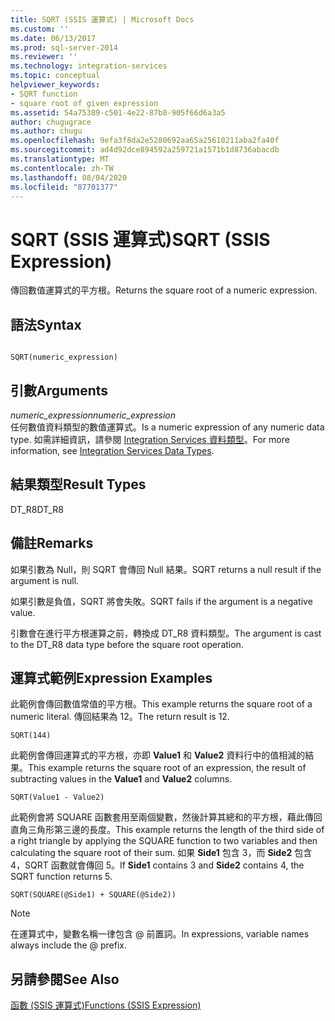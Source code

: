 ```yaml
---
title: SQRT (SSIS 運算式) | Microsoft Docs
ms.custom: ''
ms.date: 06/13/2017
ms.prod: sql-server-2014
ms.reviewer: ''
ms.technology: integration-services
ms.topic: conceptual
helpviewer_keywords:
- SQRT function
- square root of given expression
ms.assetid: 54a75389-c501-4e22-87b8-905f66d6a3a5
author: chugugrace
ms.author: chugu
ms.openlocfilehash: 9efa3f8da2e5280692aa65a25610211aba2fa40f
ms.sourcegitcommit: ad4d92dce894592a259721a1571b1d8736abacdb
ms.translationtype: MT
ms.contentlocale: zh-TW
ms.lasthandoff: 08/04/2020
ms.locfileid: "87701377"
---
```

# <a name="sqrt-ssis-expression"></a><span data-ttu-id="7e170-102">SQRT (SSIS 運算式)</span><span class="sxs-lookup"><span data-stu-id="7e170-102">SQRT (SSIS Expression)</span></span>
  <span data-ttu-id="7e170-103">傳回數值運算式的平方根。</span><span class="sxs-lookup"><span data-stu-id="7e170-103">Returns the square root of a numeric expression.</span></span>  
  
## <a name="syntax"></a><span data-ttu-id="7e170-104">語法</span><span class="sxs-lookup"><span data-stu-id="7e170-104">Syntax</span></span>  
  
```  
  
SQRT(numeric_expression)  
```  
  
## <a name="arguments"></a><span data-ttu-id="7e170-105">引數</span><span class="sxs-lookup"><span data-stu-id="7e170-105">Arguments</span></span>  
 <span data-ttu-id="7e170-106">*numeric_expression*</span><span class="sxs-lookup"><span data-stu-id="7e170-106">*numeric_expression*</span></span>  
 <span data-ttu-id="7e170-107">任何數值資料類型的數值運算式。</span><span class="sxs-lookup"><span data-stu-id="7e170-107">Is a numeric expression of any numeric data type.</span></span> <span data-ttu-id="7e170-108">如需詳細資訊，請參閱 [Integration Services 資料類型](../data-flow/integration-services-data-types.md)。</span><span class="sxs-lookup"><span data-stu-id="7e170-108">For more information, see [Integration Services Data Types](../data-flow/integration-services-data-types.md).</span></span>  
  
## <a name="result-types"></a><span data-ttu-id="7e170-109">結果類型</span><span class="sxs-lookup"><span data-stu-id="7e170-109">Result Types</span></span>  
 <span data-ttu-id="7e170-110">DT_R8</span><span class="sxs-lookup"><span data-stu-id="7e170-110">DT_R8</span></span>  
  
## <a name="remarks"></a><span data-ttu-id="7e170-111">備註</span><span class="sxs-lookup"><span data-stu-id="7e170-111">Remarks</span></span>  
 <span data-ttu-id="7e170-112">如果引數為 Null，則 SQRT 會傳回 Null 結果。</span><span class="sxs-lookup"><span data-stu-id="7e170-112">SQRT returns a null result if the argument is null.</span></span>  
  
 <span data-ttu-id="7e170-113">如果引數是負值，SQRT 將會失敗。</span><span class="sxs-lookup"><span data-stu-id="7e170-113">SQRT fails if the argument is a negative value.</span></span>  
  
 <span data-ttu-id="7e170-114">引數會在進行平方根運算之前，轉換成 DT_R8 資料類型。</span><span class="sxs-lookup"><span data-stu-id="7e170-114">The argument is cast to the DT_R8 data type before the square root operation.</span></span>  
  
## <a name="expression-examples"></a><span data-ttu-id="7e170-115">運算式範例</span><span class="sxs-lookup"><span data-stu-id="7e170-115">Expression Examples</span></span>  
 <span data-ttu-id="7e170-116">此範例會傳回數值常值的平方根。</span><span class="sxs-lookup"><span data-stu-id="7e170-116">This example returns the square root of a numeric literal.</span></span> <span data-ttu-id="7e170-117">傳回結果為 12。</span><span class="sxs-lookup"><span data-stu-id="7e170-117">The return result is 12.</span></span>  
  
```  
SQRT(144)  
```  
  
 <span data-ttu-id="7e170-118">此範例會傳回運算式的平方根，亦即 **Value1** 和 **Value2** 資料行中的值相減的結果。</span><span class="sxs-lookup"><span data-stu-id="7e170-118">This example returns the square root of an expression, the result of subtracting values in the **Value1** and **Value2** columns.</span></span>  
  
```  
SQRT(Value1 - Value2)  
```  
  
 <span data-ttu-id="7e170-119">此範例會將 SQUARE 函數套用至兩個變數，然後計算其總和的平方根，藉此傳回直角三角形第三邊的長度。</span><span class="sxs-lookup"><span data-stu-id="7e170-119">This example returns the length of the third side of a right triangle by applying the SQUARE function to two variables and then calculating the square root of their sum.</span></span> <span data-ttu-id="7e170-120">如果 **Side1** 包含 3，而 **Side2** 包含 4，SQRT 函數就會傳回 5。</span><span class="sxs-lookup"><span data-stu-id="7e170-120">If **Side1** contains 3 and **Side2** contains 4, the SQRT function returns 5.</span></span>  
  
```  
SQRT(SQUARE(@Side1) + SQUARE(@Side2))  
```  
  
> [!NOTE]  
>  <span data-ttu-id="7e170-121">在運算式中，變數名稱一律包含 \@ 前置詞。</span><span class="sxs-lookup"><span data-stu-id="7e170-121">In expressions, variable names always include the \@ prefix.</span></span>  
  
## <a name="see-also"></a><span data-ttu-id="7e170-122">另請參閱</span><span class="sxs-lookup"><span data-stu-id="7e170-122">See Also</span></span>  
 [<span data-ttu-id="7e170-123">函數 &#40;SSIS 運算式&#41;</span><span class="sxs-lookup"><span data-stu-id="7e170-123">Functions &#40;SSIS Expression&#41;</span></span>](functions-ssis-expression.md)  
  
  
